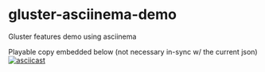 # gluster-asciinema-demo
Gluster features demo using asciinema

Playable copy embedded below (not necessary in-sync w/ the current json)
[![asciicast](https://asciinema.org/a/117608.png?theme=solarized-light)](https://asciinema.org/a/117608?speed=2&autoplay=1&loop=1&theme=solarized-light)
